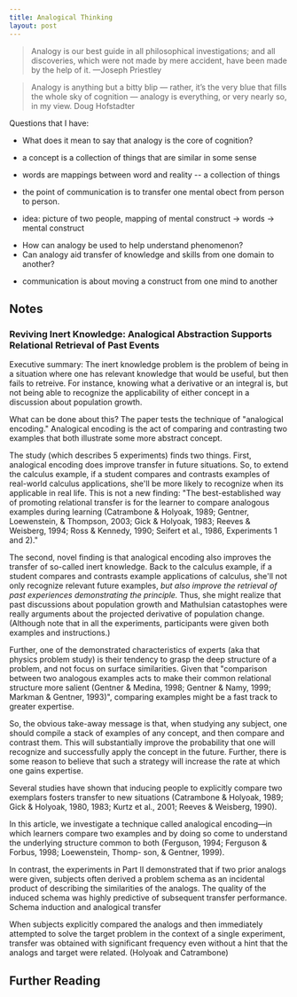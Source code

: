 ```yaml
---
title: Analogical Thinking
layout: post
---
```


> Analogy is our best guide in all philosophical investigations; and all
> discoveries, which were not made by mere accident, have been made by the help
> of it. 
<span id="quote-attribute">—Joseph Priestley</span>

> Analogy is anything but a bitty blip — rather, it’s the very blue that fills
> the whole sky of cognition — analogy is everything, or very nearly so, in my
> view.
Doug Hofstadter  

Questions that I have:
* What does it mean to say that analogy is the core of cognition?

- a concept is a collection of things that are similar in some sense
- words are mappings between word and reality -- a collection of things
- the point of communication is to transfer one mental obect from person to person. 

- idea: picture of two people, mapping of mental construct -> words -> mental construct

* How can analogy be used to help understand phenomenon?
* Can analogy aid transfer of knowledge and skills from one domain to another?
  
- communication is about moving a construct from one mind to another

## Notes

### Reviving Inert Knowledge: Analogical Abstraction Supports Relational Retrieval of Past Events

Executive summary: The inert knowledge problem is the problem of being in a situation where one has relevant knowledge that would be useful, but then fails to retreive. For instance, knowing what a derivative or an integral is, but not being able to recognize the applicability of either concept in a discussion about population growth.

What can be done about this? The paper tests the technique of "analogical encoding." Analogical encoding is the act of comparing and contrasting two examples that both illustrate some more abstract concept.

The study (which describes 5 experiments) finds two things. First, analogical encoding does improve transfer in future situations. So, to extend the calculus example, if a student compares and contrasts examples of real-world calculus applications, she'll be more likely to recognize when its applicable in real life. This is not a new finding: "The best-established way of promoting relational transfer is for the learner to compare analogous examples during learning (Catrambone & Holyoak, 1989; Gentner, Loewenstein, & Thompson, 2003; Gick & Holyoak, 1983; Reeves & Weisberg, 1994; Ross & Kennedy, 1990; Seifert et al., 1986, Experiments 1 and 2)."

The second, novel finding is that analogical encoding also improves the transfer of so-called inert knowledge. Back to the calculus example, if a student compares and contrasts example applications of calculus, she'll not only recognize relevant future examples, *but also improve the retrieval of past experiences demonstrating the principle.* Thus, she might realize that past discussions about population growth and Mathulsian catastophes were really arguments about the projected derivative of population change. (Although note that in all the experiments, participants were given both examples and instructions.)

Further, one of the demonstrated characteristics of experts (aka that physics problem study) is their tendency to grasp the deep structure of a problem, and not focus on surface similarities. Given that "comparison between two analogous examples acts to make their common relational structure more salient (Gentner & Medina, 1998; Gentner & Namy, 1999; Markman & Gentner, 1993)", comparing examples might be a fast track to greater expertise.

So, the obvious take-away message is that, when studying any subject, one should compile a stack of examples of any concept, and then compare and contrast them. This will substantially improve the probability that one will recognize and successfully apply the concept in the future. Further, there is some reason to believe that such a strategy will increase the rate at which one gains expertise. 



Several studies have shown that inducing people to explicitly compare two exemplars fosters transfer to new situations (Catrambone & Holyoak, 1989; Gick & Holyoak, 1980, 1983; Kurtz et al., 2001; Reeves & Weisberg, 1990).

In this article, we investigate a technique called analogical encoding—in which learners compare two examples and by doing so come to understand the underlying structure common to both (Ferguson, 1994; Ferguson & Forbus, 1998; Loewenstein, Thomp- son, & Gentner, 1999).

In contrast, the experiments in Part II demonstrated that if two prior analogs were given, subjects often derived a problem schema as an incidental product of describing the similarities of the analogs. The quality of the induced schema was highly predictive of subsequent transfer performance. Schema induction and analogical transfer

When subjects explicitly compared the analogs and then immediately attempted to solve the target problem in the context of a single experiment, transfer was obtained with significant frequency even without a hint that the analogs and target were related. (Holyoak and Catrambone)

## Further Reading

